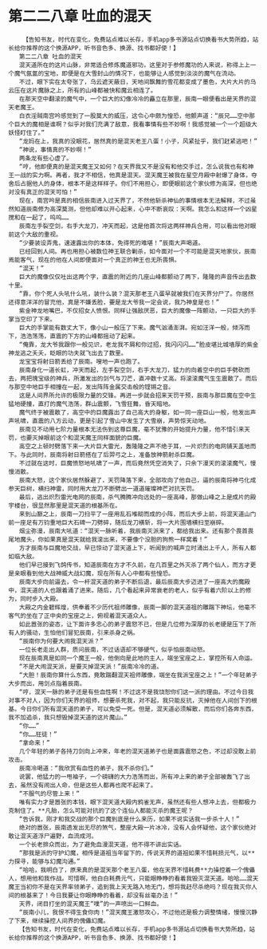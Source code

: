 # 第二二八章 吐血的混天
        【告知书友，时代在变化，免费站点难以长存，手机app多书源站点切换看书大势所趋，站长给你推荐的这个换源APP，听书音色多、换源、找书都好使！】
       第二二八章 吐血的混天
       混天道所在的这片山脉，非常适合修炼魔道邪功，这里对于参修魔功的人来说，称得上上一个魔气氤氲的宝地，即便是在大雪封山的情况下，也能够让人感觉到淡淡的魔气在流动。
       不过，眼下实在太夸张了，乌云遮天蔽日，天地间飘舞的雪花都变成了墨色，大片大片的乌云压在这片魔脉之上，所有的山峰都被快和魔云相连了。
       在那天空中翻滚的魔气中，一个巨大的幻像冷冷的矗立在那里，辰南一眼便看出是天界的混天老魔王。
       白衣淫贼南宫吟感觉到了一股莫大的威压，这令心中颇为惶恐，他颤声道：“辰兄……空中那个巨大的魔相是谁啊？似乎对我们充满了敌意，我看事情有些不妙啊！我感觉被一个一个超级大妖怪盯住了。”
       “龙妈在上，我真的没眼花，居然真的是混天老王八蛋！小子，风紧扯乎，我们赶紧逃吧！”
       “神说，事情真的不妙啊！”
       两条龙有些心虚了。
       “哼，他即便真的是混天魔王又如何？在天界我又不是没有和他交手过，怎么说我也有和神王一战的实力啊。再者，我才不相信，他真是混天。混天魔王被我在星空月殿中射爆了身体，夺舍后占据他人的身体，根本不是这样样子。你们不用担心，即便眼前这个家伙修为高深，但也绝对没有真正的混天可怕！”
       现在，南宫吟是真的相信辰南进入过天界了，不然他斩杀神仙的事情根本无法解释，不过虽然知道辰南修为高深莫测，但他却难以开心起来，心中不断哀叹：天啊。我怎么和这样一个凶星搅和在一起了，呜呜……
       辰南左手裂空剑，右手大龙刀，冲天而起，这是他首次将这两样神兵合用，可以看出他对眼前这个大敌的重视。
       “少要装设弄鬼，速速露出你的本体，免得死的难堪！”辰南大声喝道。
       已经回到人间。再也用担心被数位神王联合剿杀，如今面对一个不可能是混天地家伙，辰南焉能客气，现在的他在人间即便面对一个真正的神王也无所畏惧。
       “混天！”
       巨大的魔像仅仅吐出这两个字，直震的附近的几座山峰都颤动了两下，隆隆的声音传出去数十里。
       “靠，你个死人头吼什么吼，装什么装？混天那老王八蛋早就被我们在天界分尸了。你居然还得意洋洋的冒充他，真是不嫌丢脸，要是龙大爷我一定会说，我乃神皇是也！”
       紫金神龙地嘴巴，不仅招女人愤恨。同样让强敌厌恶，巨大的魔像一阵颤动，一只巨大的手掌当空印了下来。
       巨大的手掌能有数丈大下，像小山一般压了下来。魔气汹涌澎湃。宛如汪洋一般，倾泻而下，浩浩荡荡，直震的下方的山峰都摇动了起来。
       “俺靠，龙大爷我跟你一般见识，老龙我不屑和你过招，我闪闪闪……”脸皮堪比城墙厚的紫金神龙逃之夭夭，眨眼的功夫就飞出去了数里。
       龙宝宝将射日箭丢给了辰南。嗖地一声也跑了。
       辰南身化一道长虹，冲天而起，左手裂空剑，右手大龙刀，猛力的向着空中的巨手劈砍而去，两把瑰宝级的神兵，所激发出的剑气与刀芒，直冲数十丈高。将滚滚魔气生生震散了。而后与那空中地巨手相撞在一起，发出阵阵金属交击般的铿锵之音。
       这是人间界所允许的极限力量的交锋。再进一步就会招来天罚干预，辰南与那巨魔在空中生猛地硬撞，直打的魔气浩荡，群山震颤，飞雪狂舞，昏天暗地。
       魔气终于被震散了，高空中的巨魔露出了自己高大的身躯，如一同一座巨山一般，他发出声声吼啸，直震的八方云动，更是引起了雪山中发生了大雪崩，声势惊天动地。
       辰南见不动用七阶力量根本无法伤到这尊巨魔，毫不犹豫的开始提升力量，他不惜引来天罚，也要灭掉眼前这个和混天魔王同样面貌的巨魔。
       高空之上顿时劈落下来一大片巨大雷光，轰隆隆之声不绝于耳，一片炽烈的电网铺天盖地而下。与此同时，辰南将射日箭搭在了后羿弓之上，准备放神箭射杀巨魔。
       不过就在这时，巨魔愤怒地吼啸了一声，而后竟然凭空消失了，只余下漫天的滚滚魔气，慢慢消散。
       辰南大怒，这个家伙居然躲避了，天罚降落下来，全部攻向了他自己，逼的辰南将神弓化成参天巨树，横扫神雷，同时用大龙刀不断劈出一道道璀璨神芒对抗天罚。
       最后，逃出炽烈雷光电网的辰南，杀气腾腾冲向远处的一座高峰，那做山峰之上是成片的殿宇楼台，很显然那里是混天道的根基所在。
       来到山巅之上，辰南一刀扫平了一座用乱石堆砌而成的小阵，而后大步上前，将混天道山门前一座足有万钧重地巨大石碑一刀劈碎，随后龙刀横斩，将一大片围墙横扫至崩碎。
       烟尘弥漫，辰南大吼道：“混天一脉听着，我辰南灭派来了，都给我出来。还有那个畏首畏尾地魔头，你如果真是混天就给我滚出来，不要像个没胆的狗熊一样窝着！”
       方才辰南与巨魔地交战，早已惊动了混天道上下，听闻到的喊声立时涌出上千人，所有人都如临大敌。
       他们早已接到飞鸽传书，知道辰南在方才不久前，在几百里之外灭杀了两个仙人，而方才更是亲眼看到他大战神威大战幻魔，现在所有人心中都有些惶恐。
       辰南大步向前逼去，令一杆混天道的弟子不断后退，最后辰南大步迈进了一座高大的魔殿中，混天道的人也跟着涌了进来。随后，几个看起来异常衰老的老人，似乎有着六阶以上的修为，同时步入大殿。
       大殿之内金碧辉煌，供奉着不少历代祖师雕像，辰南一脚的混天道祖的雕踹下神坛，他毫不客气的坐在了正中央的宝座之上，俯视着混天道众人。
       如此嚣张的姿态，让下面许多忠心的弟子震怒不已，但是几位修为深厚的长老硬是压下了所有人的骚动，生怕他们冒犯辰南，引来杀身之祸。
       “辰南你为何要大闹我混天派？”
       一位长老走出人群，质问辰南，不过话语却不够硬气，似乎怕辰南动怒。
       现在辰南真是如同一个魔王一般，他倒向是此地的主人，端坐宝座之上，掌控所有人命运。
       “不是大闹混天派，是要灭掉混天派！”辰南冷冷的道。
       “大胆！辰南你算什么东西，竟敢踹翻混天祖师雕像，端坐在我派宝座之上！”一个年轻弟子大步而出，用剑点指着辰南。
       “哼，混天一脉的弟子还是有些血性啊！不过这不是我饶恕你们这一派的理由。不过今日我对事不对人，因为你们天界的祖师，想要杀死我，对不起，我只能反抗，灭掉他在人间创下的根基。今日你们所有混天道的弟子，可以免受一死。但是，混天道必须解散，而后你们各奔东西，我不加追杀，我只想毁掉混天道的这片魔山。”
       “你……”
       “你……狂徒！”
       “拿命来！”
       几个年轻的弟子各持刀剑向上冲来，年老的混天道弟子也是面露震怒之色，不过却没敢上前攻击。
       辰南冷喝道：“我欣赏有血性的弟子，我不杀你们。”
       说罢，他猛力的一甩袖子，一个磅礴的大力浩荡而出，所有冲上来的弟子全部被轰飞了出去，虽然没有闹出人命，但是这些人都再也爬不起来了。
       “不服气的尽管上来！”
       唯有实力才是嚣张的本钱，眼下混天道大殿内鸦雀无声，虽然还有些人想冲上去，但都极力克制住了。**凡胎，怎么可能对抗的了这个连仙人都能灭杀的魔王呢？
       “告诉我，刚才和我交战的那个巨魔到底是什么来历，如果不说实话我一步杀十人！”
       绝对的嚣张，辰南透发出无尽的煞气，整座大殿一片冰冷，没有人会怀疑他，这个家伙绝对敢让混天道浮尸遍野，血流成河。
       一个长老排众而出，为了避免血漫混天道，他不得不讲出实话。
       “那我是派的守护幻魔，相传是道祖当年留下的，传说天界的道祖如果不惜耗损元气，以**力探寻，能够与幻魔沟通。”
       “哈哈，我明白了，原来真的是混天那个老王八蛋，他在天界不惜耗费**力操控着一个傀儡人，想用他和我作战。可惜啊，他白白耗费元气，只能眼睁睁的看着我毁灭混天道。哈哈……混天魔王当初你不是在天界率领弟子，追到我上天无路入地无门，想将我赶尽杀绝吗？现在我灭你人间的根基来了！今日我要让你眼睁睁的看着，却没有丝毫办法！”
       天界，闭目打坐的混天魔王“噗”的一声喷出一口鲜血。
       “辰南小儿，我恨不得生食你肉！”混天魔王激怒攻心，不过他还是极力调整情绪，慢慢沉静了下来，继续操控人间界的傀儡幻魔。
       【告知书友，时代在变化，免费站点难以长存，手机app多书源站点切换看书大势所趋，站长给你推荐的这个换源APP，听书音色多、换源、找书都好使！】